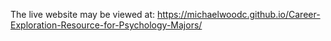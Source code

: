 The live website may be viewed at: https://michaelwoodc.github.io/Career-Exploration-Resource-for-Psychology-Majors/

